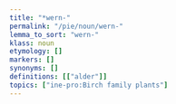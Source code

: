 ```yaml
---
title: "*wern-"
permalink: "/pie/noun/wern-"
lemma_to_sort: "wern-"
klass: noun
etymology: []
markers: []
synonyms: []
definitions: [["alder"]]
topics: ["ine-pro:Birch family plants"]
---
```

